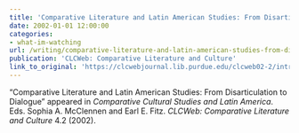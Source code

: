 ```yaml
---
title: 'Comparative Literature and Latin American Studies: From Disarticulation to Dialogue'
date: 2002-01-01 12:00:00
categories: 
- what-im-watching
url: /writing/comparative-literature-and-latin-american-studies-from-disarticulation-to-dialogue/
publication: 'CLCWeb: Comparative Literature and Culture'
link_to_original: 'https://clcwebjournal.lib.purdue.edu/clcweb02-2/introduction(mcclennen&fitz).html'
---
```

“Comparative Literature and Latin American Studies: From Disarticulation to Dialogue” appeared in <em>Comparative Cultural Studies and Latin America</em>. Eds. Sophia A. McClennen and Earl E. Fitz. <em>CLCWeb: Comparative Literature and Culture</em> 4.2 (2002).
